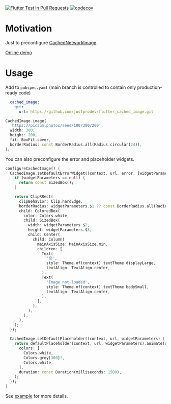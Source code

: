 [![Flutter Test in Pull Requests](https://github.com/justprodev/flutter_cached_image/actions/workflows/pull_request.yaml/badge.svg)](https://github.com/justprodev/flutter_cached_image/actions/workflows/pull_request.yaml)
[![codecov](https://codecov.io/gh/justprodev/flutter_cached_image/graph/badge.svg?token=2QHJCEYEBU)](https://codecov.io/gh/justprodev/flutter_cached_image)

# Motivation

Just to preconfigure [CachedNetworkImage](https://pub.dev/packages/cached_network_image).

[Online demo](https://justprodev.com/demo/cached_image/index.html)

# Usage

Add to `pubspec.yaml` (main branch is controlled to contain only production-ready code)

```yaml
  cached_image:
    git:
      url: https://github.com/justprodev/flutter_cached_image.git
```

```dart
CachedImage.image(
  'https://picsum.photos/seed/100/300/200',
  width: 300,
  height: 200,
  fit: BoxFit.cover,
  borderRadius: const BorderRadius.all(Radius.circular(24)),
);
```

You can also preconfigure the error and placeholder widgets.

```dart
configureCachedImage() {
  CachedImage.setDefaultErrorWidget((context, url, error, [widgetParameters]) {
    if (widgetParameters == null) {
      return const SizedBox();
    }

    return ClipRRect(
      clipBehavior: Clip.hardEdge,
      borderRadius: widgetParameters.$1 ?? const BorderRadius.all(Radius.circular(4)),
      child: ColoredBox(
        color: Colors.white,
        child: SizedBox(
          width: widgetParameters.$2,
          height: widgetParameters.$3,
          child: Center(
            child: Column(
              mainAxisSize: MainAxisSize.min,
              children: [
                Text(
                  '😢',
                  style: Theme.of(context).textTheme.displayLarge,
                  textAlign: TextAlign.center,
                ),
                Text(
                  'Image not loaded',
                  style: Theme.of(context).textTheme.bodySmall,
                  textAlign: TextAlign.center,
                ),
              ],
            ),
          ),
        ),
      ),
    );
  });

  CachedImage.setDefaultPlaceholder((context, url, widgetParameters) {
    return defaultPlaceholder(context, url, widgetParameters).animate(onPlay: (c) => c.loop()).shimmer(
      colors: [
        Colors.white,
        Colors.grey[300]!,
        Colors.white,
      ],
      duration: const Duration(milliseconds: 1500),
    );
  });
}
```

See [example](/example/) for more details.
